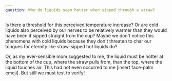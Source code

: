 ```yaml
---
question: Why do liquids seem hotter when sipped through a straw?
---
```


Is there a threshold for this perceived temperature increase? Or are cold liquids also perceived by our nerves to be relatively warmer than they would have been if sipped straight from the cup? Maybe we don't notice this phenomena with cold liquids because they don't threaten to char our tongues for eternity like straw-sipped hot liquids do?

Or, as my ever-sensible mom suggested to me, the liquid must be hotter at the bottom of the cup, where the straw pulls from, than the top, where the liquid touches air. This had not even occurred to me [insert face-palm emoji]. But still we must test to verify!

